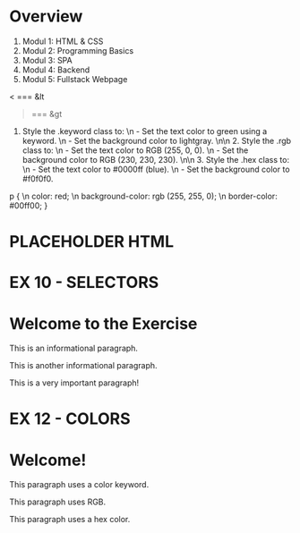 # Overview

1. Modul 1: HTML & CSS
2. Modul 2: Programming Basics
3. Modul 3: SPA
4. Modul 4: Backend
5. Modul 5: Fullstack Webpage

< === &lt
> === &gt

1. Style the .keyword class to: \n - Set the text color to green using a keyword. \n - Set the background color to lightgray. \n\n 2. Style the .rgb class to: \n - Set the text color to RGB (255, 0, 0). \n - Set the background color to RGB (230, 230, 230). \n\n 3. Style the .hex class to: \n - Set the text color to #0000ff (blue). \n - Set the background color to #f0f0f0.

p { \n    color: red; \n    background-color: rgb (255, 255, 0); \n    border-color: #00ff00; }

# PLACEHOLDER HTML

# EX 10 - SELECTORS

<!DOCTYPE html>
<head>
  <meta>
  <title>CSS Practice</title>
  <style>
    /* Write your code here */
  </style>
</head>
<body>
  <h1>Welcome to the Exercise</h1>
  <p class="info">This is an informational paragraph.</p>
  <p class="info">This is another informational paragraph.</p>
  <p id="important">This is a very important paragraph!</p>
</body>
</html>

# EX 12 - COLORS

<!DOCTYPE html>
<html lang="en">
<head>
  <meta charset="UTF-8">
  <title>Color Practice</title>
  <style>
    /* Write your color styles here */
  </style>
</head>
<body>
  <h1 class="title">Welcome!</h1>
  <p class="keyword">This paragraph uses a color keyword.</p>
  <p class="rgb">This paragraph uses RGB.</p>
  <p class="hex">This paragraph uses a hex color.</p>
</body>
</html>



